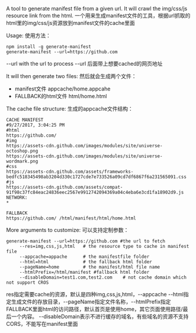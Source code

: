 A tool to generate manifest file from a given url. It will crawl the img/css/js resource link from the html.
一个用来生成manifest文件的工具，根据url抓取的html里的img/css/js资源放到manifest文件的cache里面

Usage:
使用方法：
```shell
npm install -g generate-manifest
generate-manifest --url=https://github.com
```

--url with the url to process
--url 后面带上想要cached的网页地址

It will then generate two files:
然后就会生成两个文件：
* manifest文件 appcache/home.appcahe
* FALLBACK的html文件 html/home.html

The cache file structure:
生成的appcache文件结构：
```
CACHE MANIFEST
#9/27/2017, 3:04:25 PM
#html
https://github.com/
#img
https://assets-cdn.github.com/images/modules/site/universe-octoshop.png
https://assets-cdn.github.com/images/modules/site/universe-wordmark.png
#css
https://assets-cdn.github.com/assets/frameworks-bedfc518345498ab3204d330c1727cde7e733526a09cd7df6867f6a231565091.css
#js
https://assets-cdn.github.com/assets/compat-91f98c37fc84eac24836eec2567e9912742094369a04c4eba6e3cd1fa18902d9.js
NETWORK:
*

FALLBACK
https://github.com/ /html/manifest/html/home.html
``` 

More arguments to customize:
可以支持定制参数：
```
generate-manifest --url=https://github.com #the url to fetch
     --res=img,css,js,html   # the resource type to cache in manifest file
     --appcache=appache      # the manifestfile folder
     --html=html             # the fallback html folder
     --pageName=home         # the manifest/html file name
     --htmlPrefix=/html/manifest #fallback html folder
     --disableDomain=test1.com,test2.com    # not cache domain which not support CROS
```
res指定需要cache的资源，默认是四种img,css,js,html，--appcache --html指定生成文件的存放目录，--pageName指定文件名称，--htmlPrefix指定FALLBACK里面html的访问路径，默认首页是使用home，其它页面使用路径/最后一个内容。 --disableDomain表示不进行缓存的域名，有些域名的资源不支持CORS，不能写在manifest里面



